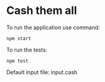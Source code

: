 # Cash them all

To run the application use command:

    npm start

To run the tests:

    npm test

Default input file: input.cash
